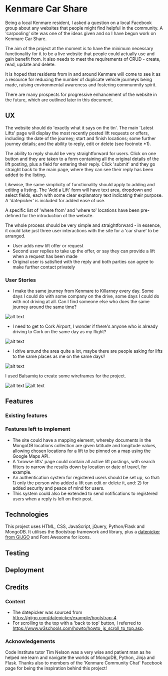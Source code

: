 # Kenmare Car Share

Being a local Kenmare resident, I asked a question on a local Facebook group about any websites that people might find helpful in the community. A 'carpooling' site was one of the ideas given and so I have begun work on Kenmare Car Share.

The aim of the project at the moment is to have the minimum necessary functionality for it to be a live website that people could actually use and gain benefit from. It also needs to meet the requirements of CRUD - create, read, update and delete.

It is hoped that residents from in and around Kenmare will come to see it as a resource for reducing the number of duplicate vehicle journeys being made, raising environmental awareness and fostering communmity spirit.

There are many prospects for progressive enhancement of the website in the future, which are outlined later in this document.

## UX

The website should do 'exactly what it says on the tin'. The main 'Latest Lifts' page will display the most recently posted lift requests or offers, including: the date of the journey; start and finish locations; some further journey details; and the ability to reply, edit or delete (see footnote *1).

The ability to reply should be very straightforward for users. Click on one button and they are taken to a form containing all the original details of the lift posting, plus a field for entering their reply. Click 'submit' and they go straight back to the main page, where they can see their reply has been added to the listing. 

Likewise, the same simplicity of functionality should apply to adding and editing a listing. The 'Add a Lift' form will have text area, dropdown and select fields, each with some clear explanatory text indicating their purpose. A 'datepicker' is included for added ease of use.

A specific list of 'where from' and 'where to' locations have been pre-defined for the introduction of the website.

The whole process should be very simple and straightforward - in essence, it could take just three user interactions with the site for a 'car share' to be arranged.
* User adds new lift offer or request
* Second user replies to take up the offer, or say they can provide a lift when a request has been made
* Original user is satisfied with the reply and both parties can agree to make further contact privately

### User Stories

* I make the same journey from Kenmare to Killarney every day. Some days I could do with some company on the drive, some days I could do with not driving at all. Can I find someone else who does the same journey around the same time?

![alt text](https://i.imgur.com/iLy9U3h.jpg "Kingdom Come screenshot")
* I need to get to Cork Airport, I wonder if there's anyone who is already driving to Cork on the same day as my flight?

![alt text](https://i.imgur.com/D56Tugb.jpg "Kingdom Come screenshot")
* I drive around the area quite a lot, maybe there are people asking for lifts to the same places as me on the same days?

![alt text](https://i.imgur.com/GGjyC6j.jpg "Kingdom Come screenshot")

I used Balsamiq to create some wireframes for the project. 

![alt text](https://i.imgur.com/6Ro7Wcy.jpg "Kingdom Come wireframe")
![alt text](https://i.imgur.com/SEltWEW.jpg "Kingdom Come wireframe")

## Features

### Existing features

### Features left to implement

* The site could have a mapping element, whereby documents in the MongoDB locations collection are given latitude and longitude values, allowing chosen locations for a lift to be pinned on a map using the Google Maps API.
* A 'browse lifts' page could contain all active lift postings, with search filters to narrow the results down by location or date of travel, for example.
* An authentication system for registered users should be set up, so that: 1) only the person who added a lift can edit or delete it, and: 2) for added security and peace of mind for users.
* This system could also be extended to send notifications to registered users when a reply is left on their post.

## Technologies

This project uses HTML, CSS, JavaScript, jQuery, Python/Flask and MongoDB.
It utilises the Bootstrap framework and library, plus a [datepicker from GIJGO](https://gijgo.com/datepicker) and Font Awesome for icons.

## Testing

## Deployment

## Credits

### Content

* The datepicker was sourced from https://gijgo.com/datepicker/example/bootstrap-4.
* For scrolling to the top with a 'back to top' button, I referred to https://www.w3schools.com/howto/howto_js_scroll_to_top.asp.

### Acknowledgements

Code Institute tutor Tim Nelson was a very wise and patient man as he helped me learn and navigate the worlds of MongoDB, Python, Jinja and Flask. Thanks also to members of the 'Kenmare Community Chat' Facebook page for being the inspiration behind this project! 